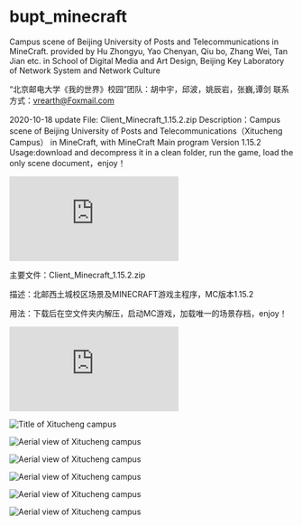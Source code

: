 # bupt_minecraft
Campus scene of Beijing University of Posts and Telecommunications in MineCraft. provided by Hu Zhongyu, Yao Chenyan, Qiu bo, Zhang Wei, Tan Jian etc. in School of Digital Media and Art Design, Beijing Key Laboratory of Network System and Network Culture

“北京邮电大学《我的世界》校园”团队：胡中宇，邱波，姚辰岩，张巍,谭剑
联系方式：vrearth@Foxmail.com

2020-10-18 update
File: Client_Minecraft_1.15.2.zip
Description：Campus scene of Beijing University of Posts and Telecommunications（Xitucheng Campus） in MineCraft, with MineCraft Main program Version 1.15.2
Usage:download and decompress it in a clean folder, run the game, load the only scene document，enjoy！

![Detail UserGuide](https://github.com/tanjian1998/bupt_minecraft/blob/master/BUPT_Minecraft%20(Xitucheng%20Campus)-V.20201018-User%20Guide.pdf)

主要文件：Client_Minecraft_1.15.2.zip

描述：北邮西土城校区场景及MINECRAFT游戏主程序，MC版本1.15.2

用法：下载后在空文件夹内解压，启动MC游戏，加载唯一的场景存档，enjoy！

![详细说明](https://github.com/tanjian1998/bupt_minecraft/blob/master/BUPT_Minecraft%EF%BC%88%E8%A5%BF%E5%9C%9F%E5%9F%8E%E6%A0%A1%E5%8C%BA%EF%BC%89-20201018%E7%89%88-%E4%BD%BF%E7%94%A8%E8%AF%B4%E6%98%8E.pdf)

![Title of Xitucheng campus](https://github.com/tanjian1998/bupt_minecraft/blob/master/screenshots/title-mc-bupt.png)

![Aerial view of Xitucheng campus](https://github.com/tanjian1998/bupt_minecraft/blob/master/screenshots/Aerial%20view%20of%20Xitucheng%20campus2.png)

![Aerial view of Xitucheng campus](https://github.com/tanjian1998/bupt_minecraft/blob/master/screenshots/Aerial%20view%20of%20Xitucheng%20campus.png)

![Aerial view of Xitucheng campus](https://github.com/tanjian1998/bupt_minecraft/blob/master/screenshots/Xitucheng%20campus%20library%20exterior%20view2.png)

![Aerial view of Xitucheng campus](https://github.com/tanjian1998/bupt_minecraft/blob/master/screenshots/Exterior%20view%20of%20the%20second%20floor%20of%20the%20teaching%20building%20of%20Xitucheng%20campus.png)

![Aerial view of Xitucheng campus](https://github.com/tanjian1998/bupt_minecraft/blob/master/screenshots/East%20Gate%20of%20Xitucheng%20Campus.png)
